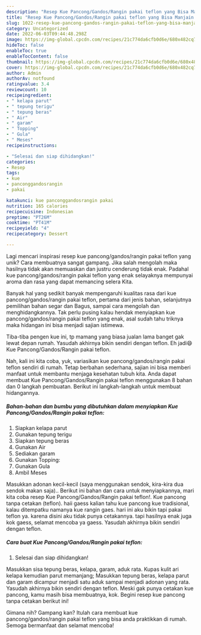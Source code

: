 ```yaml
---
description: "Resep Kue Pancong/Gandos/Rangin pakai teflon yang Bisa Manjain Lidah"
title: "Resep Kue Pancong/Gandos/Rangin pakai teflon yang Bisa Manjain Lidah"
slug: 1022-resep-kue-pancong-gandos-rangin-pakai-teflon-yang-bisa-manjain-lidah
category: Uncategorized
date: 2022-06-03T09:44:48.298Z
image: https://img-global.cpcdn.com/recipes/21c774da6cfb0d6e/680x482cq70/kue-panconggandosrangin-pakai-teflon-foto-resep-utama.jpg
hideToc: false
enableToc: true
enableTocContent: false
thumbnail: https://img-global.cpcdn.com/recipes/21c774da6cfb0d6e/680x482cq70/kue-panconggandosrangin-pakai-teflon-foto-resep-utama.jpg
cover: https://img-global.cpcdn.com/recipes/21c774da6cfb0d6e/680x482cq70/kue-panconggandosrangin-pakai-teflon-foto-resep-utama.jpg
author: Admin
authorAv: notfound
ratingvalue: 3.4
reviewcount: 10
recipeingredient:
- " kelapa parut"
- " tepung terigu"
- " tepung beras"
- " Air"
- " garam"
- " Topping"
- " Gula"
- " Meses"
recipeinstructions:

- "Selesai dan siap dihidangkan!"
categories:
- Resep
tags:
- kue
- panconggandosrangin
- pakai

katakunci: kue panconggandosrangin pakai 
nutrition: 165 calories
recipecuisine: Indonesian
preptime: "PT26M"
cooktime: "PT41M"
recipeyield: "4"
recipecategory: Dessert

---
```





Lagi mencari inspirasi resep kue pancong/gandos/rangin pakai teflon yang unik? Cara membuatnya sangat gampang. Jika salah mengolah maka hasilnya tidak akan memuaskan dan justru cenderung tidak enak. Padahal kue pancong/gandos/rangin pakai teflon yang enak selayaknya mempunyai aroma dan rasa yang dapat memancing selera Kita.





Banyak hal yang sedikit banyak mempengaruhi kualitas rasa dari kue pancong/gandos/rangin pakai teflon, pertama dari jenis bahan, selanjutnya pemilihan bahan segar dan Bagus, sampai cara mengolah dan menghidangkannya. Tak perlu pusing kalau hendak menyiapkan kue pancong/gandos/rangin pakai teflon yang enak,      asal sudah tahu triknya maka hidangan ini bisa menjadi sajian istimewa.














Tiba-tiba pengen kue ini, tp mamang yang biasa jualan lama banget gak lewat depan rumah. Yasudah akhirnya bikin sendiri dengan teflon. Eh jadi😄 Kue Pancong/Gandos/Rangin pakai teflon.






Nah, kali ini kita coba, yuk, variasikan kue pancong/gandos/rangin pakai teflon sendiri di rumah. Tetap berbahan sederhana, sajian ini bisa memberi manfaat untuk membantu menjaga kesehatan tubuh kita. Anda dapat membuat Kue Pancong/Gandos/Rangin pakai teflon menggunakan 8 bahan dan 0 langkah pembuatan. Berikut ini langkah-langkah untuk membuat hidangannya.

<!--inarticleads1-->

##### Bahan-bahan dan bumbu yang dibutuhkan dalam menyiapkan Kue Pancong/Gandos/Rangin pakai teflon:

1. Siapkan  kelapa parut
1. Gunakan  tepung terigu
1. Siapkan  tepung beras
1. Gunakan  Air
1. Sediakan  garam
1. Gunakan  Topping:
1. Gunakan  Gula
1. Ambil  Meses


Masukkan adonan kecil-kecil (saya menggunakan sendok, kira-kira dua sendok makan saja).. Berikut ini bahan dan cara untuk menyiapkannya, mari kita coba resep Kue Pancong/Gandos/Rangin pakai teflon!. Kue pancong tanpa cetakan (teflon). haii gaess kalian tahu kue pancong kue tradisional, kalau ditempatku namanya kue rangin gaes. hari ini aku bikin tapi pakai teflon ya. karena disini aku tidak punya cetakannya. tapi hasilnya enak juga kok gaess, selamat mencoba ya gaess. Yasudah akhirnya bikin sendiri dengan teflon. 

<!--inarticleads2-->

##### Cara buat Kue Pancong/Gandos/Rangin pakai teflon:


1. Selesai dan siap dihidangkan!

Masukkan sisa tepung beras, kelapa, garam, aduk rata. Kupas kulit ari kelapa kemudian parut memanjang; Masukkan tepung beras, kelapa parut dan garam dicampur menjadi satu aduk sampai menjadi adonan yang rata. Yasudah akhirnya bikin sendiri dengan teflon. Meski gak punya cetakan kue pancong, kamu masih bisa membuatnya, kok. Begini resep kue pancong tanpa cetakan berikut ini! 

Gimana nih? Gampang kan? Itulah cara membuat kue pancong/gandos/rangin pakai teflon yang bisa anda praktikkan di rumah. Semoga bermanfaat dan selamat mencoba!
